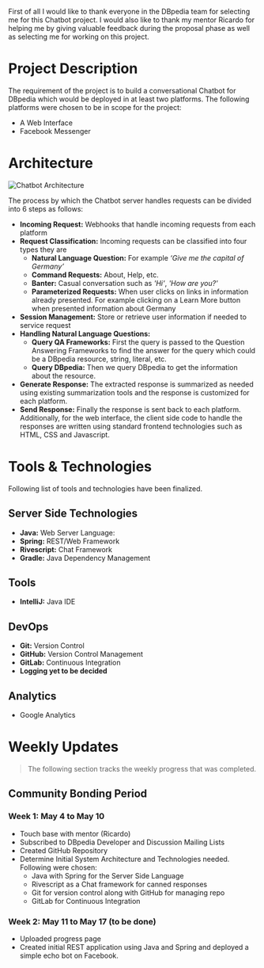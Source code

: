 First of all I would like to thank everyone in the DBpedia team for selecting me for this Chatbot project. I would also like to thank my mentor Ricardo for helping me by giving valuable feedback during the proposal phase as well as selecting me for working on this project.

# Project Description
The requirement of the project is to build a conversational Chatbot for DBpedia which would be deployed in at least two platforms. The following platforms were chosen to be in scope for the project:
* A Web Interface
* Facebook Messenger

# Architecture
![Chatbot Architecture](http://i.imgur.com/f2pJ0gZ.png)

The process by which the Chatbot server handles requests can be divided into 6 steps as follows:
* **Incoming Request:** Webhooks that handle incoming requests from each platform
* **Request Classification:** Incoming requests can be classified into four types they are
    * **Natural Language Question:** For example *‘Give me the capital of Germany’* 
    * **Command Requests:** About, Help, etc.
    * **Banter:** Casual conversation such as *'Hi'*, *'How are you?'*
    * **Parameterized Requests:** When user clicks on links in information already presented. For example clicking on a Learn More button when presented information about Germany
* **Session Management:** Store or retrieve user information if needed to service request
* **Handling Natural Language Questions:** 
    * **Query QA Frameworks:** First the query is passed to the Question Answering Frameworks to find the answer for the query which could be a DBpedia resource, string, literal, etc.
    * **Query DBpedia:** Then we query DBpedia to get the information about the resource.
* **Generate Response:** The extracted response is summarized as needed using existing summarization tools and the response is customized for each platform.
* **Send Response:** Finally the response is sent back to each platform. Additionally, for the web interface, the client side code to handle the responses are written using standard frontend technologies such as HTML, CSS and Javascript.

# Tools & Technologies
Following list of tools and technologies have been finalized.
## Server Side Technologies
* **Java:** Web Server Language: 
* **Spring:** REST/Web Framework
* **Rivescript:** Chat Framework
* **Gradle:** Java Dependency Management

## Tools
* **IntelliJ:** Java IDE

## DevOps
* **Git:** Version Control
* **GitHub:** Version Control Management
* **GitLab:** Continuous Integration
* **Logging yet to be decided**

## Analytics
* Google Analytics

# Weekly Updates
> The following section tracks the weekly progress that was completed.

## Community Bonding Period
### Week 1: May 4 to May 10
* Touch base with mentor (Ricardo)
* Subscribed to DBpedia Developer and Discussion Mailing Lists
* Created GitHub Repository
* Determine Initial System Architecture and Technologies needed. Following were chosen:
    * Java with Spring for the Server Side Language
    * Rivescript as a Chat framework for canned responses
    * Git for version control along with GitHub for managing repo 
    * GitLab for Continuous Integration

### Week 2: May 11 to May 17 (to be done)
* Uploaded progress page
* Created initial REST application using Java and Spring and deployed a simple echo bot on Facebook. 
